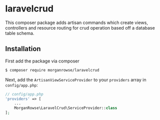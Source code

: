 # laravelcrud

This composer package adds artisan commands which create views, controllers and resource routing for crud operation based off a database  table schema.

## Installation

First add the package via composer

```bash
$ composer require morganrowse/laravelcrud
```

Next, add the `ArtisanViewServiceProvider` to your `providers` array in `config/app.php`:

```php
// config/app.php
'providers' => [
    ...
    MorganRowse\LaravelCrud\ServiceProvider::class
];
```
